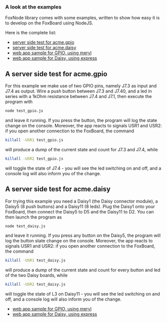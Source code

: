 ### A look at the examples ###

FoxNode library comes with some examples, written to show how easy it is to develop on the FoxBoard using NodeJS.

Here is the complete list:
* [server side test for acme.gpio](#test_gpio.js)
* [server side test for acme.daisy](#test_daisy.js)
* [web app sample for GPIO, using meryl](#meryl_gpio)
* [web app sample for Daisy, using express](#express_daisy)


<a name="test_gpio.js">A server side test for acme.gpio</a>
-----------------------------------------------------------

For this example we make use of two GPIO pins, namely J7.3 as input and J7.4 as output. Wire a push button between J7.3 and J7.40, and a led in series with a 1kOhm resistance between J7.4 and J7.1, then execute the program with

```bash
node test_gpio.js
```

and leave it running. If you press the button, the program will log the state change on the console. Moreover, the app reacts to signals USR1 and USR2: if you open another connection to the FoxBoard, the command

```bash
killall -USR1 test_gpio.js
```

will produce a dump of the current state and count for J7.3 and J7.4, while

```bash
killall -USR2 test_gpio.js
```

will toggle the state of J7.4 - you will see the led switching on and off, and a console log will also inform you of the change.


<a name="test_daisy.js">A server side test for acme.daisy</a>
-------------------------------------------------------------

For trying this example you need a Daisy1 (the Daisy connector module), a Daisy5 (8 push buttons) and a Daisy11 (8 leds). Plug the Daisy1 onto your FoxBoard, then connect the Daisy5 to D5 and the Daisy11 to D2. You can then launch the program as

```bash
node test_daisy.js
```

and leave it running. If you press any button on the Daisy5, the program will log the button state change on the console. Moreover, the app reacts to signals USR1 and USR2: if you open another connection to the FoxBoard, the command

```bash
killall -USR1 test_daisy.js
```

will produce a dump of the current state and count for every button and led of the two Daisy boards, while

```bash
killall -USR2 test_daisy.js
```

will toggle the state of L3 on Daisy11 - you will see the led switching on and off, and a console log will also inform you of the change.

* [web app sample for GPIO, using meryl](#meryl_gpio)
* [web app sample for Daisy, using express](#express_daisy)
